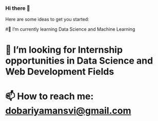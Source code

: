 ### Hi there 👋

<!--
**manasvi89/manasvi89** is a ✨ _special_ ✨ repository because its `README.md` (this file) appears on your GitHub profile.
-->
Here are some ideas to get you started:

#🌱 I’m currently learning Data Science and Machine Learning
# 👯 I’m looking for Internship opportunities in Data Science and Web Development Fields
# 📫 How to reach me: dobariyamansvi@gmail.com


